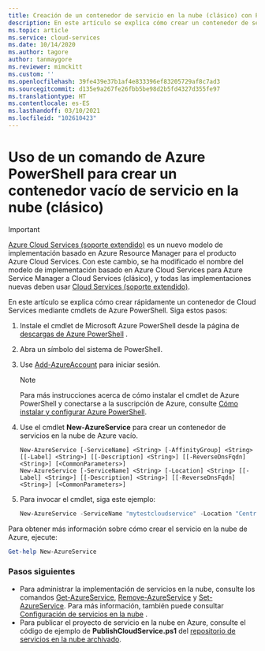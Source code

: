 ```yaml
---
title: Creación de un contenedor de servicio en la nube (clásico) con PowerShell | Microsoft Docs
description: En este artículo se explica cómo crear un contenedor de servicios en la nube con PowerShell. El contenedor hospeda roles web y roles de trabajo.
ms.topic: article
ms.service: cloud-services
ms.date: 10/14/2020
ms.author: tagore
author: tanmaygore
ms.reviewer: mimckitt
ms.custom: ''
ms.openlocfilehash: 39fe439e37b1af4e833396ef83205729af8c7ad3
ms.sourcegitcommit: d135e9a267fe26fbb5be98d2b5fd4327d355fe97
ms.translationtype: HT
ms.contentlocale: es-ES
ms.lasthandoff: 03/10/2021
ms.locfileid: "102610423"
---
```

# <a name="use-an-azure-powershell-command-to-create-an-empty-cloud-service-classic-container"></a>Uso de un comando de Azure PowerShell para crear un contenedor vacío de servicio en la nube (clásico)

> [!IMPORTANT]
> [Azure Cloud Services (soporte extendido)](../cloud-services-extended-support/overview.md) es un nuevo modelo de implementación basado en Azure Resource Manager para el producto Azure Cloud Services. Con este cambio, se ha modificado el nombre del modelo de implementación basado en Azure Cloud Services para Azure Service Manager a Cloud Services (clásico), y todas las implementaciones nuevas deben usar [Cloud Services (soporte extendido)](../cloud-services-extended-support/overview.md).

En este artículo se explica cómo crear rápidamente un contenedor de Cloud Services mediante cmdlets de Azure PowerShell. Siga estos pasos:

1. Instale el cmdlet de Microsoft Azure PowerShell desde la página de [descargas de Azure PowerShell](https://aka.ms/webpi-azps) .
2. Abra un símbolo del sistema de PowerShell.
3. Use [Add-AzureAccount](/powershell/module/servicemanagement/azure.service/add-azureaccount) para iniciar sesión.

   > [!NOTE]
   > Para más instrucciones acerca de cómo instalar el cmdlet de Azure PowerShell y conectarse a la suscripción de Azure, consulte [Cómo instalar y configurar Azure PowerShell](/powershell/azure/).
   >
   >
4. Use el cmdlet **New-AzureService** para crear un contenedor de servicios en la nube de Azure vacío.

   ```
   New-AzureService [-ServiceName] <String> [-AffinityGroup] <String> [[-Label] <String>] [[-Description] <String>] [[-ReverseDnsFqdn] <String>] [<CommonParameters>]
   New-AzureService [-ServiceName] <String> [-Location] <String> [[-Label] <String>] [[-Description] <String>] [[-ReverseDnsFqdn] <String>] [<CommonParameters>]
   ```

5. Para invocar el cmdlet, siga este ejemplo:

   ```powershell
   New-AzureService -ServiceName "mytestcloudservice" -Location "Central US" -Label "mytestcloudservice"
   ```

Para obtener más información sobre cómo crear el servicio en la nube de Azure, ejecute:

```powershell
Get-help New-AzureService
```

### <a name="next-steps"></a>Pasos siguientes

* Para administrar la implementación de servicios en la nube, consulte los comandos [Get-AzureService](/powershell/module/servicemanagement/azure.service/Get-AzureService), [Remove-AzureService](/powershell/module/servicemanagement/azure.service/Remove-AzureService) y [Set-AzureService](/powershell/module/servicemanagement/azure.service/set-azureservice). Para más información, también puede consultar [Configuración de servicios en la nube](cloud-services-how-to-configure-portal.md) .
* Para publicar el proyecto de servicio en la nube en Azure, consulte el código de ejemplo de **PublishCloudService.ps1** del [repositorio de servicios en la nube archivado](https://github.com/MicrosoftDocs/azure-cloud-services-files/tree/master/Scripts/cloud-services-continuous-delivery).